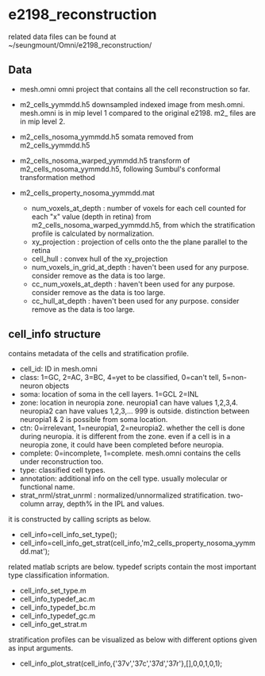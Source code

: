# e2198_reconstruction

related data files can be found at ~/seungmount/Omni/e2198_reconstruction/

Data
--------------
* mesh.omni 
 omni project that contains all the cell reconstruction so far. 

* m2_cells_yymmdd.h5 
 downsampled indexed image from mesh.omni. mesh.omni is in mip level 1 compared to the original e2198. m2_ files are in mip level 2. 

* m2_cells_nosoma_yymmdd.h5
 somata removed from m2_cells_yymmdd.h5

* m2_cells_nosoma_warped_yymmdd.h5
 transform of m2_cells_nosoma_yymmdd.h5, following Sumbul's conformal transformation method

* m2_cells_property_nosoma_yymmdd.mat 
  * num_voxels_at_depth : number of voxels for each cell counted for each "x" value (depth in retina) from m2_cells_nosoma_warped_yymmdd.h5, from which the stratification profile is calculated by normalization. 
  * xy_projection : projection of cells onto the the plane parallel to the retina
  * cell_hull : convex hull of the xy_projection
  * num_voxels_in_grid_at_depth : haven't been used for any purpose. consider remove as the data is too large. 
  * cc_num_voxels_at_depth : haven't been used for any purpose. consider remove as the data is too large. 
  * cc_hull_at_depth : haven't been used for any purpose. consider remove as the data is too large. 


cell_info structure
--------------
contains metadata of the cells and stratification profile. 

* cell_id: ID in mesh.omni
* class: 1=GC, 2=AC, 3=BC, 4=yet to be classified, 0=can't tell, 5=non-neuron objects
* soma: location of soma in the cell layers. 1=GCL 2=INL
* zone: location in neuropia zone. neuropia1 can have values 1,2,3,4. neuropia2 can have values 1,2,3,... 999 is outside. distinction between neuropia1 & 2 is possible from soma location. 
* ctn: 0=irrelevant, 1=neuropia1, 2=neuropia2. whether the cell is done during neuropia. it is different from the zone. even if a cell is in a neuropia zone, it could have been completed before neuropia. 
* complete: 0=incomplete, 1=complete. mesh.omni contains the cells under reconstruction too.
* type: classified cell types. 
* annotation: additional info on the cell type. usually molecular or functional name. 
* strat_nrml/strat_unrml : normalized/unnormalized stratification. two-column array, depth% in the IPL and values. 

it is constructed by calling scripts as below. 

* cell_info=cell_info_set_type();
* cell_info=cell_info_get_strat(cell_info,'m2_cells_property_nosoma_yymmdd.mat');

related matlab scripts are below. typedef scripts contain the most important type classification information. 

* cell_info_set_type.m
 * cell_info_typedef_ac.m
 * cell_info_typedef_bc.m
 * cell_info_typedef_gc.m         
* cell_info_get_strat.m

stratification profiles can be visualized as below with different options given as input arguments.

* cell_info_plot_strat(cell_info,{'37v','37c','37d','37r'},[],0,0,1,0,1);
